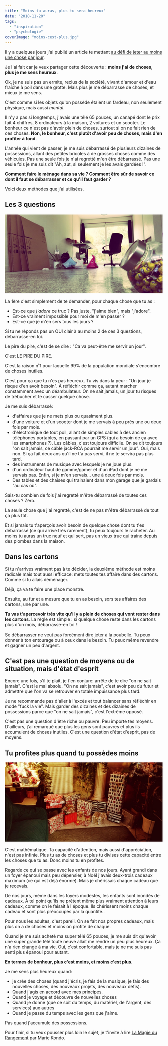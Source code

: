 ```yaml
---
title: "Moins tu auras, plus tu sera heureux"
date: "2018-11-20"
tags:
  - "inspiration"
  - "psychologie"
coverImage: "moins-cest-plus.jpg"
---
```


Il y a quelques jours j'ai publié un article te mettant [au défi de jeter au moins une chose par jour](https://tobal.fr/une-chose-en-moins-par-jour-es-tu-capable-de-relever-le-defi/).

Je l'ai fait car je veux partager cette découverte : **moins j'ai de choses, plus je me sens heureux**.

Ok, je ne suis pas un ermite, reclus de la société, vivant d'amour et d'eau fraîche à poil dans une grotte. Mais plus je me débarrasse de choses, et mieux je me sens.<!--more-->

C'est comme si les objets qu'on possède étaient un fardeau, non seulement physique, mais aussi _mental_.

Il n'y a pas si longtemps, j'avais une télé 65 pouces, un canapé dont le prix fait 4 chiffres, 8 ordinateurs à la maison, 2 voitures et un scooter. Le bonheur ce n'est pas d'avoir plein de choses, surtout si on ne fait rien de ces choses. **Non, le bonheur, c'est plutôt d'avoir peu de choses, mais d'en profiter à fond**.

L'année qui vient de passer, je me suis débarrassé de plusieurs dizaines de possessions, allant des petites bricoles à de grosses choses comme des véhicules. Pas une seule fois je n'ai regretté m'en être débarrassé. Pas une seule fois je me suis dit "Ah, zut, si seulement je les avais gardées !".

**Comment faire le ménage dans sa vie ? Comment être sûr de savoir ce dont il faut se débarrasser et ce qu'il faut garder ?**

Voici deux méthodes que j'ai utilisées.

## Les 3 questions

![](images/bordel-1.jpg)

La 1ère c'est simplement de te demander, pour chaque chose que tu as :

- Est-ce que _j'adore_ ce truc ? Pas juste, "j'aime bien", mais "j'adore".
- Est-ce vraiment impossible pour moi de m'en passer ?
- Est-ce que je m'en sers tous les jours ?

Si tu ne réponds pas un OUI clair à au moins 2 de ces 3 questions, débarrasse-en toi.

Le pire du pire, c'est de se dire : "Ca va peut-être me servir un jour".

C'est LE PIRE DU PIRE.

C'est la raison n˚1 pour laquelle 99% de la population mondiale s'encombre de choses inutiles.

C'est pour ça que tu n'es pas heureux. Tu vis dans la peur : "Un jour je risque d'en avoir besoin". À réfléchir comme ça, autant marcher constamment avec un déambulateur. On ne sait jamais, un jour tu risques de trébucher et te casser quelque chose.

Je me suis débarrassé:

- d'affaires que je ne mets plus ou quasiment plus.
- d'une voiture et d'un scooter dont je me servais à peu près une ou deux fois par mois.
- d'électronique de tout poil, allant de simples cables à des ancien téléphones portables, en passant par un GPS (qui a besoin de ça avec les smartphones ?). Les câbles, c'est toujours difficile. On se dit toujours "on sait jamais, ce câble jack-RCA pourrait me servir un jour". Oui, mais non. Si ça fait deux ans qu'il ne t'a pas servi, il ne te servira pas plus tard.
- des instruments de musique avec lesquels je ne joue plus.
- d'un ordinateur haut de gamme/gamer et d'un iPad dont je ne me servais pas. Enfin, si je m'en servais... une à deux fois par mois.
- Des tables et des chaises qui trainaient dans mon garage que je gardais "au cas où".

Sais-tu combien de fois j'ai regretté m'être débarrassé de toutes ces choses ? Zéro.

La seule chose que j'ai regretté, c'est de ne pas m'être débarrassé de tout ça plus tôt.

Et si jamais tu t'aperçois avoir besoin de quelque chose dont tu t'es débarrassé (ce qui arrive très rarement), tu peux toujours le racheter. Au moins tu auras un truc neuf et qui sert, pas un vieux truc qui traine depuis des plombes dans la maison.

## Dans les cartons

Si tu n'arrives vraiment pas à te décider, la deuxième méthode est moins radicale mais tout aussi efficace: mets toutes tes affaire dans des cartons. Comme si tu allais déménager.

Déjà, ça va te faire une place monstre.

Ensuite, au fur et a mesure que tu en as besoin, sors tes affaires des cartons, une par une.

**Tu vas t'apercevoir très vite qu'il y a plein de choses qui vont rester dans les cartons**. La règle est simple : si quelque chose reste dans les cartons plus d'un mois, débarrasse-en toi !

Se débarrasser ne veut pas forcément dire jeter à la poubelle. Tu peux donner à ton entourage ou à ceux dans le besoin. Tu peux même revendre et gagner un peu d'argent.

## C'est pas une question de moyens ou de situation, mais d'état d'esprit

Encore une fois, s'il te plaît, je t'en conjure: arrête de te dire "on ne sait jamais". C'est le mal absolu. "On ne sait jamais", c'est avoir peu du futur et admettre que l'on va se retrouver en totale impuissance plus tard.

Je ne recommande pas d'aller à l'excès et tout balancer sans réfléchir en mode "fuck la vie". Mais garder des dizaines et des dizaines de possessions parce que "on ne sait jamais", c'est l'extrême opposé.

C'est pas une question d'être riche ou pauvre. Peu importe tes moyens. D'ailleurs, j'ai remarqué que plus les gens sont pauvres et plus ils accumulent de choses inutiles. C'est une question d'état d'esprit, pas de moyens.

## Tu profites plus quand tu possèdes moins

![](images/cadeaux-noel.jpg)

C'est mathématique. Ta capacité d'attention, mais aussi d'appréciation, n'est pas infinie. Plus tu as de choses et plus tu divises cette capacité entre les choses que tu as. Donc moins tu en profites.

Regarde ce qui se passe avec les enfants de nos jours. Ayant grandi dans un foyer épanoui mais peu dépensier, à Noël j'avais deux-trois cadeaux maximum (ce qui est déjà énorme). Mais je chérissais chaque cadeau que je recevais.

De nos jours, même dans les foyers modestes, les enfants sont inondés de cadeaux. À tel point qu'ils ne prêtent même plus vraiment attention à leurs cadeaux, comme on le faisait à l'époque. Ils chérissent moins chaque cadeau et sont plus préoccupés par la quantité..

Pour nous les adultes, c'est pareil. On se fait nos propres cadeaux, mais plus on a de choses et moins on profite de chaque.

Quand je me suis acheté ma super télé 65 pouces, je me suis dit qu'avoir une super grande télé toute neuve allait me rendre un peu plus heureux. Ça n'a rien changé à ma vie. Oui, c'est confortable, mais je ne me suis pas senti plus épanoui pour autant.

**En termes de bonheur, [plus c'est moins, et moins c'est plus](https://tobal.fr/reussir-dans-la-vie-ne-rend-pas-heureux-cest-linverse/).**

Je me sens plus heureux quand:

- je crée des choses (quand j'écris, je fais de la musique, je fais des nouvelles choses, des nouveaux projets, des nouveaux défis).
- Quand j'agis en accord avec mes principes.
- Quand je voyage et découvre de nouvelles choses
- Quand je donne (que ce soit du temps, du matériel, de l'argent, des services) aux autres
- Quand je passe du temps avec les gens que j'aime.

Pas quand j'accumule des possessions.

Pour finir, si tu veux pousser plus loin le sujet, je t'invite à lire [La Magie du Rangement](https://amzn.to/2zlv7hW) par Marie Kondo.
